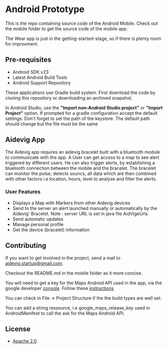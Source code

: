 # Android Prototype

This is the repo containing source code of the Android Mobile. Check out the mobile folder to get the source code of the mobile app.

The Wear app is just in the getting-started-stage, so if there is plenty room for improvment. 

## Pre-requisites 

* Android SDK v23
* Latest Android Build Tools
* Android Support Repository

These applications use Gradle build system.
First download the code by cloning this repository or downloading an archived snapshot.


In Android Studio, use the **"Import non-Android Studio project"** or **"Import Project"** option. If prompted for a gradle configuration accept the default settings.
Don't forget to set the path of the keystore. The default path should change but the file must be the same

## Aidevig App

The Aidevig app requires an aidevig bracelet built with a bluetooth module to communicate with the app. 
A User can get access to a map to see alert triggered by different users. He can also trigger alerts, by establishing a bluetooth connection between the mobile and the bracelet.
The bracelet can monitor the pulse, detects souncs, all data which are then combined with other factors i.e location, hours, level to analyse and filter the alerts.

### User Features 

* Displays a Map with Markers from other Aidevig devices
* Send to the server an alert launched manually or automatically by the Aidevig' Bracelet. Note : server URL is set in java file AidVigeUrls
* Send automatic updates
* Manage personal profile
* Get the device (bracelet) information

## Contributing 

If you want to get involved in the project, send a mail to aidevig.startup@gmail.com.

Checkout the README.md in the mobile folder as it more concise.

You will need to get a key for the Maps Android API used in the app,  via the google developer [console](https://console.developers.google.com).
Follow these [instructions](https://developers.google.com/maps/documentation/android-api/signup)
  
You can check in File -> Project Structure if the the build types are well set.

You can add a string ressource, i.e google_maps_release_key used in AndroidManifest to call the ask for the Maps Android API.

## License

* [Apache 2.0](http://www.apache.org/licenses/LICENSE-2.0)
